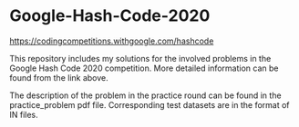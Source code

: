 # Google-Hash-Code-2020
https://codingcompetitions.withgoogle.com/hashcode

This repository includes my solutions for the involved problems in the Google Hash Code 2020 competition. More detailed information can be found from the link above.

The description of the problem in the practice round can be found in the practice_problem pdf file. Corresponding test datasets are in the format of IN files.
